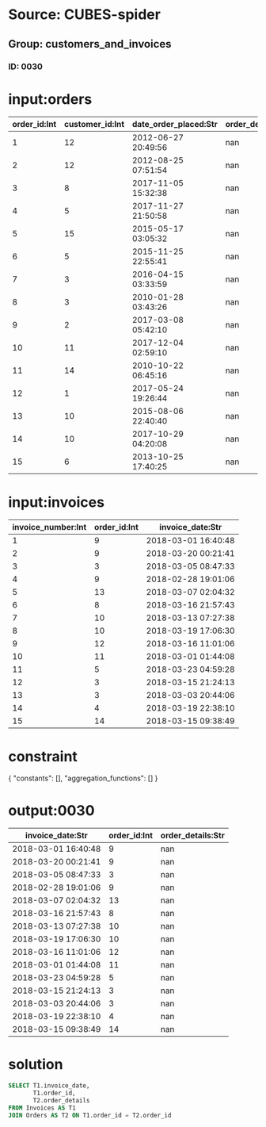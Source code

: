 # Source: CUBES-spider
## Group: customers_and_invoices
### ID: 0030

# input:orders

| order_id:Int | customer_id:Int | date_order_placed:Str | order_details:Str |
|---|---|---|---|
| 1 | 12 | 2012-06-27 20:49:56 | nan |
| 2 | 12 | 2012-08-25 07:51:54 | nan |
| 3 | 8 | 2017-11-05 15:32:38 | nan |
| 4 | 5 | 2017-11-27 21:50:58 | nan |
| 5 | 15 | 2015-05-17 03:05:32 | nan |
| 6 | 5 | 2015-11-25 22:55:41 | nan |
| 7 | 3 | 2016-04-15 03:33:59 | nan |
| 8 | 3 | 2010-01-28 03:43:26 | nan |
| 9 | 2 | 2017-03-08 05:42:10 | nan |
| 10 | 11 | 2017-12-04 02:59:10 | nan |
| 11 | 14 | 2010-10-22 06:45:16 | nan |
| 12 | 1 | 2017-05-24 19:26:44 | nan |
| 13 | 10 | 2015-08-06 22:40:40 | nan |
| 14 | 10 | 2017-10-29 04:20:08 | nan |
| 15 | 6 | 2013-10-25 17:40:25 | nan |

# input:invoices

| invoice_number:Int | order_id:Int | invoice_date:Str |
|---|---|---|
| 1 | 9 | 2018-03-01 16:40:48 |
| 2 | 9 | 2018-03-20 00:21:41 |
| 3 | 3 | 2018-03-05 08:47:33 |
| 4 | 9 | 2018-02-28 19:01:06 |
| 5 | 13 | 2018-03-07 02:04:32 |
| 6 | 8 | 2018-03-16 21:57:43 |
| 7 | 10 | 2018-03-13 07:27:38 |
| 8 | 10 | 2018-03-19 17:06:30 |
| 9 | 12 | 2018-03-16 11:01:06 |
| 10 | 11 | 2018-03-01 01:44:08 |
| 11 | 5 | 2018-03-23 04:59:28 |
| 12 | 3 | 2018-03-15 21:24:13 |
| 13 | 3 | 2018-03-03 20:44:06 |
| 14 | 4 | 2018-03-19 22:38:10 |
| 15 | 14 | 2018-03-15 09:38:49 |

# constraint

{
  "constants": [],
  "aggregation_functions": []
}

# output:0030

| invoice_date:Str | order_id:Int | order_details:Str |
|---|---|---|
| 2018-03-01 16:40:48 | 9 | nan |
| 2018-03-20 00:21:41 | 9 | nan |
| 2018-03-05 08:47:33 | 3 | nan |
| 2018-02-28 19:01:06 | 9 | nan |
| 2018-03-07 02:04:32 | 13 | nan |
| 2018-03-16 21:57:43 | 8 | nan |
| 2018-03-13 07:27:38 | 10 | nan |
| 2018-03-19 17:06:30 | 10 | nan |
| 2018-03-16 11:01:06 | 12 | nan |
| 2018-03-01 01:44:08 | 11 | nan |
| 2018-03-23 04:59:28 | 5 | nan |
| 2018-03-15 21:24:13 | 3 | nan |
| 2018-03-03 20:44:06 | 3 | nan |
| 2018-03-19 22:38:10 | 4 | nan |
| 2018-03-15 09:38:49 | 14 | nan |

# solution

```sql
SELECT T1.invoice_date,
       T1.order_id,
       T2.order_details
FROM Invoices AS T1
JOIN Orders AS T2 ON T1.order_id = T2.order_id
```
